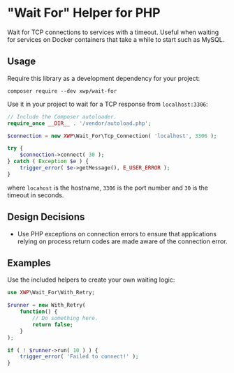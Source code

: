 # "Wait For" Helper for PHP

Wait for TCP connections to services with a timeout. Useful when waiting for services on Docker containers that take a while to start such as MySQL.

## Usage

Require this library as a development dependency for your project:

	composer require --dev xwp/wait-for

Use it in your project to wait for a TCP response from `localhost:3306`:

```php
// Include the Composer autoloader.
require_once __DIR__ . '/vendor/autoload.php';

$connection = new XWP\Wait_For\Tcp_Connection( 'localhost', 3306 );

try {
	$connection->connect( 30 );
} catch ( Exception $e ) {
	trigger_error( $e->getMessage(), E_USER_ERROR );
}
```

where `locahost` is the hostname, `3306` is the port number and `30` is the timeout in seconds.

## Design Decisions

- Use PHP exceptions on connection errors to ensure that applications relying on process return codes are made aware of the connection error.

## Examples

Use the included helpers to create your own waiting logic:

```php
use XWP\Wait_For\With_Retry;

$runner = new With_Retry(
	function() {
		// Do something here.
		return false;
	}
);

if ( ! $runner->run( 10 ) ) {
	trigger_error( 'Failed to connect!' );
}
```
